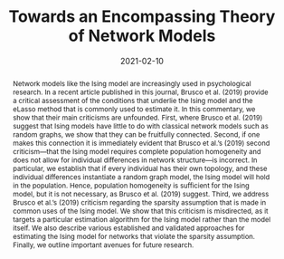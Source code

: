 ---
title : "Towards an Encompassing Theory of Network Models"
date : "2021-02-10"
publication_types : ["2"]
publication : "Marsman, M., Waldorp, L., & Borsboom, D. Towards an encompassing theory of network models: Reply to Brusco, Steinley, Hoffman, Davis-Stober, and Wasserman. (2019). Psychological Methods. https://doi.org/10.1037/met0000373"
abstract: "Network models like the Ising model are increasingly used in psychological research. In a recent article published in this journal, Brusco et al. (2019) provide a critical assessment of the conditions that underlie the Ising model and the eLasso method that is commonly used to estimate it. In this commentary, we show that their main criticisms are unfounded. First, where Brusco et al. (2019) suggest that Ising models have little to do with classical network models such as random graphs, we show that they can be fruitfully connected. Second, if one makes this connection it is immediately evident that Brusco et al.’s (2019) second criticism—that the Ising model requires complete population homogeneity and does not allow for individual differences in network structure—is incorrect. In particular, we establish that if every individual has their own topology, and these individual differences instantiate a random graph model, the Ising model will hold in the population. Hence, population homogeneity is sufficient for the Ising model, but it is not necessary, as Brusco et al. (2019) suggest. Third, we address Brusco et al.’s (2019) criticism regarding the sparsity assumption that is made in common uses of the Ising model. We show that this criticism is misdirected, as it targets a particular estimation algorithm for the Ising model rather than the model itself. We also describe various established and validated approaches for estimating the Ising model for networks that violate the sparsity assumption. Finally, we outline important avenues for future research."
---
